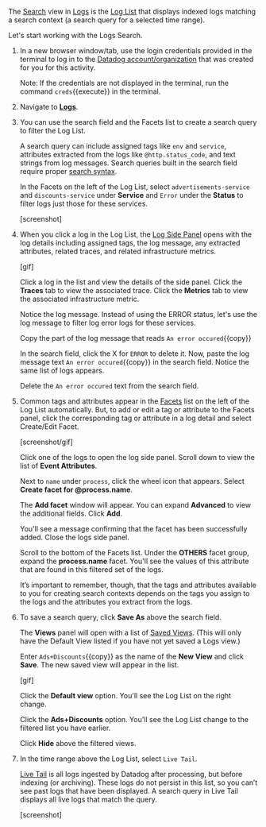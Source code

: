 The <a href="https://docs.datadoghq.com/logs/explorer/list/" target="_blank">Search</a> view in <a href="https://docs.datadoghq.com/logs/explorer/" target="_blank">Logs</a> is the <a href="https://docs.datadoghq.com/logs/explorer/list/" target="_blank">Log List</a> that displays indexed logs matching a search context (a search query for a selected time range). 

Let's start working with the Logs Search.

1. In a new browser window/tab, use the login credentials provided in the terminal to log in to the <a href="https://app.datadoghq.com/account/login" target="_datadog">Datadog account/organization</a> that was created for you for this activity.

    Note: If the credentials are not displayed in the terminal, run the command `creds`{{execute}} in the terminal.

2. Navigate to <a href="https://app.datadoghq.com/logs" target="_datadog">**Logs**</a>.

3. You can use the search field and the Facets list to create a search query to filter the Log List. 

    A search query can include assigned tags like `env` and `service`, attributes extracted from the logs like `@http.status_code`, and text strings from log messages. Search queries built in the search field require proper <a href="https://docs.datadoghq.com/logs/search_syntax/" target="_blank">search syntax</a>.

    In the Facets on the left of the Log List, select `advertisements-service` and `discounts-service` under **Service** and `Error` under the **Status** to filter logs just those for these services. 

    [screenshot]

4. When you click a log in the Log List, the <a href="https://docs.datadoghq.com/logs/explorer/#the-log-side-panel" target="_blank">Log Side Panel</a> opens with the log details including assigned tags, the log message, any extracted attributes, related traces, and related infrastructure metrics.

    [gif]

    Click a log in the list and view the details of the side panel. Click the **Traces** tab to view the associated trace. Click the **Metrics** tab to view the associated infrastructure metric.
    
    Notice the log message. Instead of using the ERROR status, let's use the log message to filter log error logs for these services. 
    
    Copy the part of the log message that reads `An error occured`{{copy}}

    In the search field, click the X for `ERROR` to delete it. Now, paste the log message text `An error occured`{{copy}} in the search field. Notice the same list of logs appears. 

    Delete the `An error occured` text from the search field.

5. Common tags and attributes appear in the <a href="https://docs.datadoghq.com/logs/explorer/facets/" target="_blank">Facets</a> list on the left of the Log List automatically. But, to add or edit a tag or attribute to the Facets panel, click the corresponding tag or attribute in a log detail and select Create/Edit Facet.

    [screenshot/gif]

    Click one of the logs to open the log side panel. Scroll down to view the list of **Event Attributes**.

    Next to `name` under `process`, click the wheel icon that appears. Select **Create facet for @process.name**. 
    
    The **Add facet** window will appear. You can expand **Advanced** to view the additional fields. Click **Add**. 
    
    You'll see a message confirming that the facet has been successfully added. Close the logs side panel. 

    Scroll to the bottom of the Facets list. Under the **OTHERS** facet group, expand the **process.name** facet. You'll see the values of this attribute that are found in this filtered set of the logs.

    It’s important to remember, though, that the tags and attributes available to you for creating search contexts depends on the tags you assign to the logs and the attributes you extract from the logs. 

6. To save a search query, click **Save As** above the search field. 

    The **Views** panel will open with a list of <a href="https://docs.datadoghq.com/logs/explorer/saved_views/" target="_blank">Saved Views</a>. (This will only have the Default View listed if you have not yet saved a Logs view.) 
    
    Enter `Ads+Discounts`{{copy}} as the name of the **New View** and click **Save**. The new saved view will appear in the list.  

    [gif] 

    Click the **Default view** option. You'll see the Log List on the right change.

    Click the **Ads+Discounts** option. You'll see the Log List change to the filtered list you have earlier.

    Click **Hide** above the filtered views.

7. In the time range above the Log List, select `Live Tail`. 

    <a href="https://docs.datadoghq.com/logs/explorer/live_tail/" target="_blank">Live Tail</a> is all logs ingested by Datadog after processing, but before indexing (or archiving). These logs do not persist in this list, so you can’t see past logs that have been displayed. A search query in Live Tail displays all live logs that match the query.

    [screenshot]


